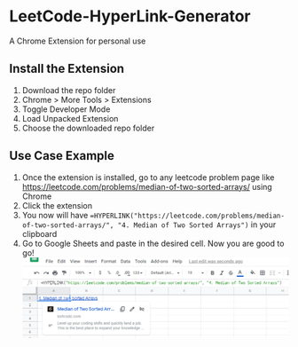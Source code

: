 # LeetCode-HyperLink-Generator
A Chrome Extension for personal use

## Install the Extension
1. Download the repo folder
2. Chrome > More Tools > Extensions
3. Toggle Developer Mode
4. Load Unpacked Extension
5. Choose the downloaded repo folder

## Use Case Example
1. Once the extension is installed, go to any leetcode problem page like https://leetcode.com/problems/median-of-two-sorted-arrays/ using Chrome
2. Click the extension
3. You now will have 
`=HYPERLINK("https://leetcode.com/problems/median-of-two-sorted-arrays/", "4. Median of Two Sorted Arrays")` in your clipboard
4. Go to Google Sheets and paste in the desired cell. Now you are good to go!
![](example.png)
